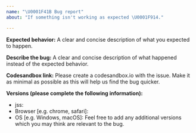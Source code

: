 ```yaml
---
name: "\U0001F41B Bug report"
about: "If something isn't working as expected \U0001F914."

---
```


__Expected behavior:__
A clear and concise description of what you expected to happen.

__Describe the bug:__
A clear and concise description of what happened instead of the expected behavior.

__Codesandbox link:__ 
Please create a codesandbox.io with the issue. Make it as minimal as possible as this will help us find the bug quicker.

__Versions (please complete the following information):__
 - jss:
 - Browser [e.g. chrome, safari]:
 - OS [e.g. Windows, macOS]:
Feel free to add any additional versions which you may think are relevant to the bug.
